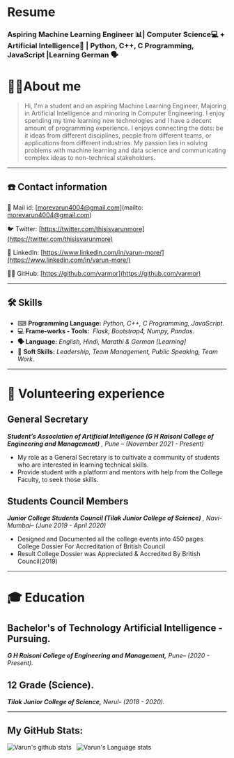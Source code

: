 # Resume

### Aspiring Machine Learning Engineer 📊| Computer Science💻 + Artificial Intelligence🧠 | Python, C++, C Programming, JavaScript |Learning German 🗣

# 👨‍💼About me

> Hi, I'm a student and an aspiring Machine Learning Engineer, Majoring in Artificial Intelligence and minoring in Computer Engineering. I enjoy spending my time learning new technologies and I have a decent amount of programming experience. I enjoys connecting the dots: be it ideas from different disciplines, people from different teams, or applications from different industries. My passion lies in solving problems with machine learning and data science and communicating complex ideas to non-technical stakeholders.

---

## ☎️ Contact information

📧 Mail id: [morevarun4004@gmail.com](mailto: morevarun4004@gmail.com)

🐦 Twitter: [https://twitter.com/thisisvarunmore](https://twitter.com/thisisvarunmore)

🔗 LinkedIn: [https://www.linkedin.com/in/varun-more/](https://www.linkedin.com/in/varun-more/)

👨‍💻 GitHub: [https://github.com/varmor](https://github.com/varmor)

---

## 🛠 Skills

- ⌨ **Programming Language:** _Python, C++, C Programming, JavaScript._
- 💻 **Frame-works - Tools:**  *Flask, Bootstrap4, Numpy, Pandas.*
- **🗣 Language:** _English, Hindi, Marathi & German [Learning]_
- 🤝 **Soft Skills:** _Leadership, Team Management, Public Speaking, Team Work_.

---

# **🔬** Volunteering experience

## General Secretary

_**Student’s Association of Artificial Intelligence (G H Raisoni College of Engineering and Management)** , Pune – (November 2021 - Present)_

- My role as a General Secretary is to cultivate a community of students who are interested in learning technical skills.
- Provide student with a platform and mentors with help from the College Faculty, to seek those skills.

## **Students Council Members**

_**Junior College Students Council (Tilak Junior College of Science)** , Navi-Mumbai– (June 2019 - April 2020)_

- Designed and Documented all the college events into 450 pages College Dossier For Accreditation of British Council
- Result College Dossier was Appreciated & Accredited By British Council(2019)

---

# 🎓 Education

## **Bachelor's of Technology Artificial Intelligence - Pursuing**.
_**G H Raisoni College of Engineering and Management,** Pune– (2020 - Present)._

## **12 Grade (Science).**
_**Tilak Junior College of Science,** Nerul- (2018 - 2020)._

---

## My GitHub Stats:

![Varun's github stats](https://github-readme-stats.vercel.app/api?username=varmor&show_icons=true&hide_border=true)&nbsp;&nbsp;
![Varun's Language stats](https://github-readme-stats-eight-theta.vercel.app/api/top-langs/?username=varmor&layout=compact&langs_count=8&hide_border=true)

